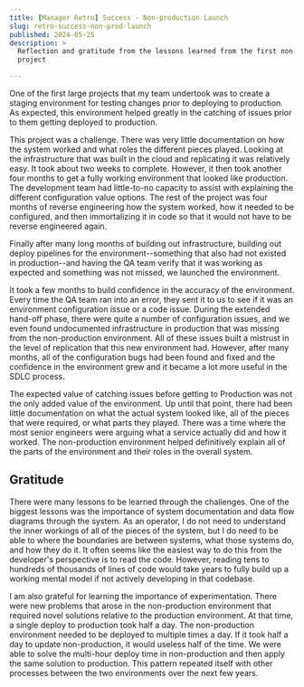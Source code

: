 ```yaml
---
title: [Manager Retro] Success - Non-production Launch
slug: retro-success-non-prod-launch
published: 2024-05-25
description: >
  Reflection and gratitude from the lessons learned from the first non-production environment
  project

---
```


One of the first large projects that my team undertook was to create a staging environment for
testing changes prior to deploying to production. As expected, this environment helped greatly in
the catching of issues prior to them getting deployed to production.

This project was a challenge. There was very little documentation on how the system worked and what
roles the different pieces played. Looking at the infrastructure that was built in the cloud and
replicating it was relatively easy. It took about two weeks to complete. However, it then took
another four months to get a fully working environment that looked like production. The development
team had little-to-no capacity to assist with explaining the different configuration value options.
The rest of the project was four months of reverse engineering how the system worked, how it needed
to be configured, and then immortalizing it in code so that it would not have to be reverse
engineered again.

Finally after many long months of building out infrastructure, building out deploy pipelines for the
environment--something that also had not existed in production--and having the QA team verify that
it was working as expected and something was not missed, we launched the environment. 

It took a few months to build confidence in the accuracy of the environment. Every time the QA team
ran into an error, they sent it to us to see if it was an environment configuration issue or a code
issue. During the extended hand-off phase, there were quite a number of configuration issues, and we
even found undocumented infrastructure in production that was missing from the non-production
environment. All of these issues built a mistrust in the level of replication that this new
environment had. However, after many months, all of the configuration bugs had been found and fixed
and the confidence in the environment grew and it became a lot more useful in the SDLC process.

The expected value of catching issues before getting to Production was not the only added value of
the environment. Up until that point, there had been little documentation on what the actual system
looked like, all of the pieces that were required, or what parts they played. There was a time where
the most senior engineers were arguing what a service actually did and how it worked. The
non-production environment helped definitively explain all of the parts of the environment and their
roles in the overall system.


## Gratitude

There were many lessons to be learned through the challenges. One of the biggest lessons was the
importance of system documentation and data flow diagrams through the system. As an operator, I
do not need to understand the inner workings of all of the pieces of the system, but I do need to
be able to where the boundaries are between systems, what those systems do, and how they do it.
It often seems like the easiest way to do this from the developer's perspective is to read the code.
However, reading tens to hundreds of thousands of lines of code would take years to fully build up a
working mental model if not actively developing in that codebase. 

I am also grateful for learning the importance of experimentation. There were new problems that
arose in the non-production environment that required novel solutions relative to the production
environment. At that time, a single deploy to production took half a day. The non-production
environment needed to be deployed to multiple times a day. If it took half a day to update
non-production, it would useless half of the time. We were able to solve the multi-hour deploy time
in non-production and then apply the same solution to production. This pattern repeated itself with
other processes between the two environments over the next few years.
